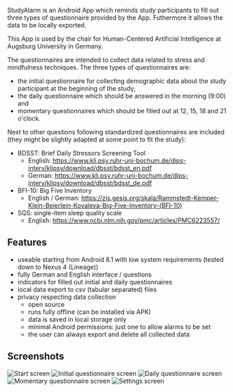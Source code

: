 StudyAlarm is an Android App which reminds study participants to fill out three types of questionnaire provided by the App. Futhermore it allows the data to be locally exported.

This App is used by the chair for Human-Centered Artificial Intelligence at Augsburg University in Germany.

The questionnaires are intended to collect data related to stress and mindfulness techniques. The three types of questionnaires are:
* the initial questionnaire for collecting demographic data about the study participant at the beginning of the study,
* the daily questionnaire which should be answered in the morning (9:00) and
* momentary questionnaires which should be filled out at 12, 15, 18 and 21 o'clock.

Next to other questions following standardized questionnaires are included (they might be slightly adapted at some point to fit the study):
* BDSST: Brief Daily Stressors Screening Tool
	* English: https://www.kli.psy.ruhr-uni-bochum.de/dips-interv/klipsy/download/dbsst/bdsst_en.pdf
	* German: https://www.kli.psy.ruhr-uni-bochum.de/dips-interv/klipsy/download/dbsst/bdsst_de.pdf
* BFI-10: Big Five Inventory
	* English / German: https://zis.gesis.org/skala/Rammstedt-Kemper-Klein-Beierlein-Kovaleva-Big-Five-Inventory-(BFI-10)
* SQS: single-item sleep quality scale
	* English: https://www.ncbi.nlm.nih.gov/pmc/articles/PMC6223557/

## Features
* useable starting from Android 8.1 with low system requirements (tested down to Nexus 4 (Lineage))
* fully German and English interface / questions
* indicators for filled out initial and daily questionnaires
* local data export to csv (tabular separated) files
* privacy respecting data collection
	* open source
	* runs fully offline (can be installed via APK)
	* data is saved in local storage only
	* minimal Android permissions: just one to allow alarms to be set
	* the user can always export and delete all collected data


## Screenshots
![Start screen](/images/Screen_Start.png)
![Initial questionnaire screen](/images/Screen_Initial.png)
![Daily questionnaire screen](/images/Screen_Daily.png)
![Momentary questionnaire screen](/images/Screen_Momentary.png)
![Settings screen](/images/Screen_Settings.png)
